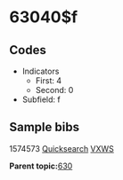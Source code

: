 # 63040$f

## Codes

-   Indicators
    -   First: 4
    -   Second: 0
-   Subfield: f

## Sample bibs

1574573 [Quicksearch](https://search.library.yale.edu/catalog/1574573) [VXWS](http://prodorbis.library.yale.edu:7014/vxws/GetHoldingsService?bibId=1574573)

**Parent topic:**[630](../../tags/630/630.md)

